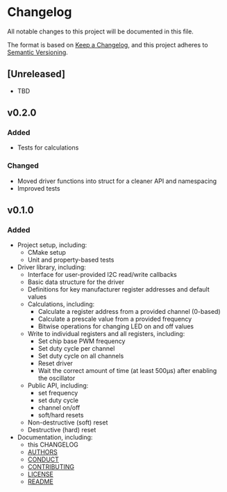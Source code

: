 # Changelog
All notable changes to this project will be documented in this file.

The format is based on [Keep a Changelog](https://keepachangelog.com/en/1.0.0/),
and this project adheres to [Semantic Versioning](https://semver.org/spec/v2.0.0.html).

## [Unreleased]
- TBD

## v0.2.0
### Added
- Tests for calculations
### Changed
- Moved driver functions into struct for a cleaner API and namespacing
- Improved tests

## v0.1.0
### Added
- Project setup, including:
  - CMake setup
  - Unit and property-based tests
- Driver library, including:
  - Interface for user-provided I2C read/write callbacks
  - Basic data structure for the driver
  - Definitions for key manufacturer register addresses and default values
  - Calculations, including:
    - Calculate a register address from a provided channel (0-based)
    - Calculate a prescale value from a provided frequency
    - Bitwise operations for changing LED on and off values
  - Write to individual registers and all registers, including:
    - Set chip base PWM frequency
    - Set duty cycle per channel
    - Set duty cycle on all channels
    - Reset driver
    - Wait the correct amount of time (at least 500μs) after enabling the oscillator
  - Public API, including:
    - set frequency
    - set duty cycle
    - channel on/off
    - soft/hard resets
  - Non-destructive (soft) reset
  - Destructive (hard) reset
- Documentation, including:
  - this CHANGELOG
  - [AUTHORS](https://github.com/minnowpod/libpca9685/tree/master/AUTHORS)
  - [CONDUCT](https://github.com/minnowpod/libpca9685/tree/master/CONDUCT.md)
  - [CONTRIBUTING](https://github.com/minnowpod/libpca9685/tree/master/CONTRIBUTING.md)
  - [LICENSE](https://github.com/minnowpod/libpca9685/tree/master/LICENSE)
  - [README](https://github.com/minnowpod/libpca9685/tree/master/README.md)
